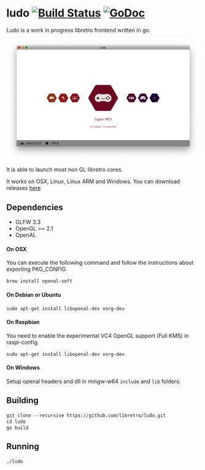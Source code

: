 # ludo [![Build Status](https://travis-ci.org/libretro/ludo.svg?branch=master)](https://travis-ci.org/libretro/ludo) [![GoDoc](https://godoc.org/github.com/libretro/ludo?status.svg)](https://godoc.org/github.com/libretro/ludo)

Ludo is a work in progress libretro frontend written in go.

<img src="https://raw.githubusercontent.com/kivutar/ludo-assets/master/illustration.png" />

It is able to launch most non GL libretro cores.

It works on OSX, Linux, Linux ARM and Windows. You can download releases [here](https://github.com/libretro/ludo/releases)

## Dependencies

 * GLFW 3.3
 * OpenGL >= 2.1
 * OpenAL

#### On OSX

You can execute the following command and follow the instructions about exporting PKG_CONFIG

    brew install openal-soft

#### On Debian or Ubuntu

    sudo apt-get install libopenal-dev xorg-dev

#### On Raspbian

You need to enable the experimental VC4 OpenGL support (Full KMS) in raspi-config.

    sudo apt-get install libopenal-dev xorg-dev

#### On Windows

Setup openal headers and dll in mingw-w64 `include` and `lib` folders.

## Building

    git clone --recursive https://github.com/libretro/ludo.git
    cd ludo
    go build

## Running

    ./ludo

